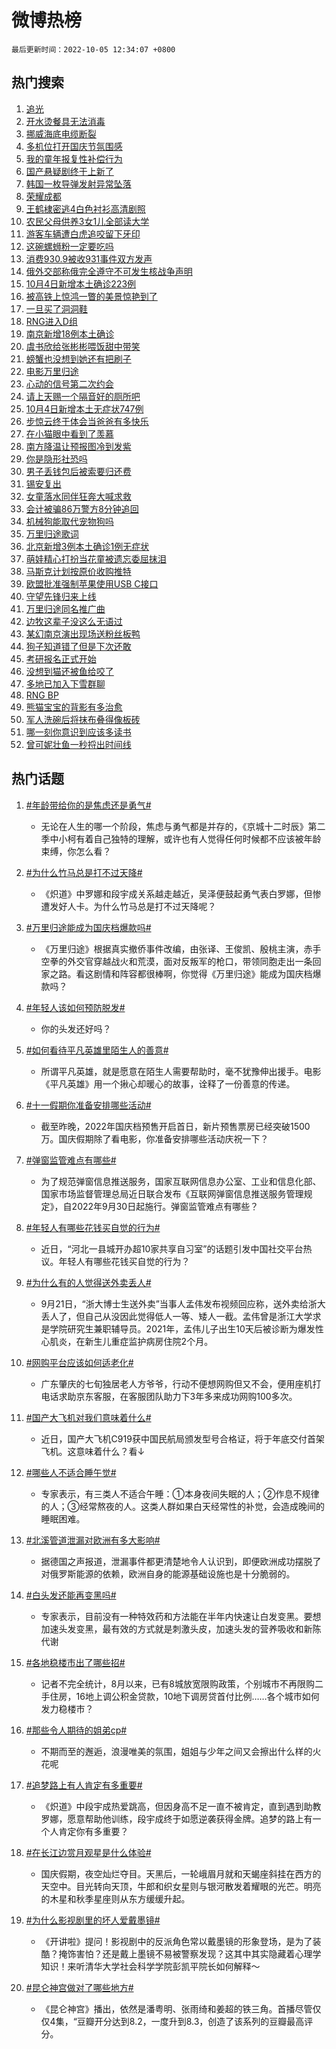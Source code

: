 # 微博热榜

`最后更新时间：2022-10-05 12:34:07 +0800`

## 热门搜索

1. [追光](https://m.weibo.cn/search?containerid=100103type%3D1%26t%3D10%26q%3D%23%E8%BF%BD%E5%85%89%23&stream_entry_id=51&isnewpage=1&extparam=seat%3D1%26filter_type%3Drealtimehot%26pos%3D0%26cate%3D10103%26dgr%3D0%26c_type%3D51%26display_time%3D1664944446%26pre_seqid%3D1664944446227018222518&luicode=10000011&lfid=106003type%253D25%2526t%253D3%2526disable_hot%253D1%2526filter_type%253Drealtimehot)
1. [开水烫餐具无法消毒](https://m.weibo.cn/search?containerid=100103type%3D1%26t%3D10%26q%3D%23%E5%BC%80%E6%B0%B4%E7%83%AB%E9%A4%90%E5%85%B7%E6%97%A0%E6%B3%95%E6%B6%88%E6%AF%92%23&stream_entry_id=31&isnewpage=1&extparam=seat%3D1%26filter_type%3Drealtimehot%26c_type%3D31%26cate%3D0%26flag%3D0%26realpos%3D1%26dgr%3D0%26pos%3D0%26q%3D%2523%25E5%25BC%2580%25E6%25B0%25B4%25E7%2583%25AB%25E9%25A4%2590%25E5%2585%25B7%25E6%2597%25A0%25E6%25B3%2595%25E6%25B6%2588%25E6%25AF%2592%2523%26band_rank%3D1%26lcate%3D5001%26display_time%3D1664944446%26pre_seqid%3D1664944446227018222518&luicode=10000011&lfid=106003type%253D25%2526t%253D3%2526disable_hot%253D1%2526filter_type%253Drealtimehot)
1. [挪威海底电缆断裂](https://m.weibo.cn/search?containerid=100103type%3D1%26t%3D10%26q%3D%23%E6%8C%AA%E5%A8%81%E6%B5%B7%E5%BA%95%E7%94%B5%E7%BC%86%E6%96%AD%E8%A3%82%23&stream_entry_id=31&isnewpage=1&extparam=seat%3D1%26filter_type%3Drealtimehot%26c_type%3D31%26cate%3D0%26flag%3D1%26realpos%3D2%26dgr%3D0%26pos%3D1%26q%3D%2523%25E6%258C%25AA%25E5%25A8%2581%25E6%25B5%25B7%25E5%25BA%2595%25E7%2594%25B5%25E7%25BC%2586%25E6%2596%25AD%25E8%25A3%2582%2523%26band_rank%3D2%26lcate%3D5001%26display_time%3D1664944446%26pre_seqid%3D1664944446227018222518&luicode=10000011&lfid=106003type%253D25%2526t%253D3%2526disable_hot%253D1%2526filter_type%253Drealtimehot)
1. [多机位打开国庆节氛围感](https://m.weibo.cn/search?containerid=100103type%3D1%26t%3D10%26q%3D%23%E5%A4%9A%E6%9C%BA%E4%BD%8D%E6%89%93%E5%BC%80%E5%9B%BD%E5%BA%86%E8%8A%82%E6%B0%9B%E5%9B%B4%E6%84%9F%23&stream_entry_id=31&isnewpage=1&extparam=seat%3D1%26filter_type%3Drealtimehot%26c_type%3D31%26cate%3D0%26flag%3D0%26realpos%3D3%26dgr%3D0%26pos%3D2%26q%3D%2523%25E5%25A4%259A%25E6%259C%25BA%25E4%25BD%258D%25E6%2589%2593%25E5%25BC%2580%25E5%259B%25BD%25E5%25BA%2586%25E8%258A%2582%25E6%25B0%259B%25E5%259B%25B4%25E6%2584%259F%2523%26band_rank%3D3%26lcate%3D5001%26display_time%3D1664944446%26pre_seqid%3D1664944446227018222518&luicode=10000011&lfid=106003type%253D25%2526t%253D3%2526disable_hot%253D1%2526filter_type%253Drealtimehot)
1. [我的童年报复性补偿行为](https://m.weibo.cn/search?containerid=100103type%3D1%26t%3D10%26q%3D%23%E6%88%91%E7%9A%84%E7%AB%A5%E5%B9%B4%E6%8A%A5%E5%A4%8D%E6%80%A7%E8%A1%A5%E5%81%BF%E8%A1%8C%E4%B8%BA%23&stream_entry_id=31&isnewpage=1&extparam=seat%3D1%26filter_type%3Drealtimehot%26c_type%3D31%26cate%3D0%26flag%3D16%26realpos%3D4%26dgr%3D0%26pos%3D3%26q%3D%2523%25E6%2588%2591%25E7%259A%2584%25E7%25AB%25A5%25E5%25B9%25B4%25E6%258A%25A5%25E5%25A4%258D%25E6%2580%25A7%25E8%25A1%25A5%25E5%2581%25BF%25E8%25A1%258C%25E4%25B8%25BA%2523%26band_rank%3D4%26lcate%3D5001%26display_time%3D1664944446%26pre_seqid%3D1664944446227018222518&luicode=10000011&lfid=106003type%253D25%2526t%253D3%2526disable_hot%253D1%2526filter_type%253Drealtimehot)
1. [国产悬疑剧终于上新了](https://m.weibo.cn/search?containerid=100103type%3D1%26t%3D10%26q%3D%23%E5%9B%BD%E4%BA%A7%E6%82%AC%E7%96%91%E5%89%A7%E7%BB%88%E4%BA%8E%E4%B8%8A%E6%96%B0%E4%BA%86%23&stream_entry_id=31&isnewpage=1&extparam=seat%3D1%26filter_type%3Drealtimehot%26c_type%3D31%26cate%3D0%26flag%3D1%26realpos%3D5%26dgr%3D0%26pos%3D4%26q%3D%2523%25E5%259B%25BD%25E4%25BA%25A7%25E6%2582%25AC%25E7%2596%2591%25E5%2589%25A7%25E7%25BB%2588%25E4%25BA%258E%25E4%25B8%258A%25E6%2596%25B0%25E4%25BA%2586%2523%26band_rank%3D5%26lcate%3D5001%26display_time%3D1664944446%26pre_seqid%3D1664944446227018222518&luicode=10000011&lfid=106003type%253D25%2526t%253D3%2526disable_hot%253D1%2526filter_type%253Drealtimehot)
1. [韩国一枚导弹发射异常坠落](https://m.weibo.cn/search?containerid=100103type%3D1%26t%3D10%26q%3D%23%E9%9F%A9%E5%9B%BD%E4%B8%80%E6%9E%9A%E5%AF%BC%E5%BC%B9%E5%8F%91%E5%B0%84%E5%BC%82%E5%B8%B8%E5%9D%A0%E8%90%BD%23&stream_entry_id=31&isnewpage=1&extparam=seat%3D1%26filter_type%3Drealtimehot%26c_type%3D31%26cate%3D0%26flag%3D1%26realpos%3D6%26dgr%3D0%26pos%3D5%26q%3D%2523%25E9%259F%25A9%25E5%259B%25BD%25E4%25B8%2580%25E6%259E%259A%25E5%25AF%25BC%25E5%25BC%25B9%25E5%258F%2591%25E5%25B0%2584%25E5%25BC%2582%25E5%25B8%25B8%25E5%259D%25A0%25E8%2590%25BD%2523%26band_rank%3D6%26lcate%3D5001%26display_time%3D1664944446%26pre_seqid%3D1664944446227018222518&luicode=10000011&lfid=106003type%253D25%2526t%253D3%2526disable_hot%253D1%2526filter_type%253Drealtimehot)
1. [荣耀成都](https://m.weibo.cn/search?containerid=100103type%3D1%26t%3D10%26q%3D%23%E8%8D%A3%E8%80%80%E6%88%90%E9%83%BD%23&stream_entry_id=31&isnewpage=1&extparam=seat%3D1%26filter_type%3Drealtimehot%26c_type%3D31%26cate%3D0%26adid%3D167744%26dgr%3D0%26pos%3D6%26q%3D%2523%25E8%258D%25A3%25E8%2580%2580%25E6%2588%2590%25E9%2583%25BD%2523%26band_rank%3D7%26lcate%3D5001%26display_time%3D1664944446%26pre_seqid%3D1664944446227018222518&luicode=10000011&lfid=106003type%253D25%2526t%253D3%2526disable_hot%253D1%2526filter_type%253Drealtimehot)
1. [王鹤棣密逃4白色衬衫高清剧照](https://m.weibo.cn/search?containerid=100103type%3D1%26t%3D10%26q%3D%23%E7%8E%8B%E9%B9%A4%E6%A3%A3%E5%AF%86%E9%80%834%E7%99%BD%E8%89%B2%E8%A1%AC%E8%A1%AB%E9%AB%98%E6%B8%85%E5%89%A7%E7%85%A7%23&stream_entry_id=31&isnewpage=1&extparam=seat%3D1%26filter_type%3Drealtimehot%26c_type%3D31%26cate%3D0%26flag%3D1%26realpos%3D7%26dgr%3D0%26pos%3D7%26q%3D%2523%25E7%258E%258B%25E9%25B9%25A4%25E6%25A3%25A3%25E5%25AF%2586%25E9%2580%25834%25E7%2599%25BD%25E8%2589%25B2%25E8%25A1%25AC%25E8%25A1%25AB%25E9%25AB%2598%25E6%25B8%2585%25E5%2589%25A7%25E7%2585%25A7%2523%26band_rank%3D7%26lcate%3D5001%26display_time%3D1664944446%26pre_seqid%3D1664944446227018222518&luicode=10000011&lfid=106003type%253D25%2526t%253D3%2526disable_hot%253D1%2526filter_type%253Drealtimehot)
1. [农民父母供养3女1儿全部读大学](https://m.weibo.cn/search?containerid=100103type%3D1%26t%3D10%26q%3D%23%E5%86%9C%E6%B0%91%E7%88%B6%E6%AF%8D%E4%BE%9B%E5%85%BB3%E5%A5%B31%E5%84%BF%E5%85%A8%E9%83%A8%E8%AF%BB%E5%A4%A7%E5%AD%A6%23&stream_entry_id=31&isnewpage=1&extparam=seat%3D1%26filter_type%3Drealtimehot%26c_type%3D31%26cate%3D0%26flag%3D1%26realpos%3D8%26dgr%3D0%26pos%3D8%26q%3D%2523%25E5%2586%259C%25E6%25B0%2591%25E7%2588%25B6%25E6%25AF%258D%25E4%25BE%259B%25E5%2585%25BB3%25E5%25A5%25B31%25E5%2584%25BF%25E5%2585%25A8%25E9%2583%25A8%25E8%25AF%25BB%25E5%25A4%25A7%25E5%25AD%25A6%2523%26band_rank%3D8%26lcate%3D5001%26display_time%3D1664944446%26pre_seqid%3D1664944446227018222518&luicode=10000011&lfid=106003type%253D25%2526t%253D3%2526disable_hot%253D1%2526filter_type%253Drealtimehot)
1. [游客车辆遭白虎追咬留下牙印](https://m.weibo.cn/search?containerid=100103type%3D1%26t%3D10%26q%3D%23%E6%B8%B8%E5%AE%A2%E8%BD%A6%E8%BE%86%E9%81%AD%E7%99%BD%E8%99%8E%E8%BF%BD%E5%92%AC%E7%95%99%E4%B8%8B%E7%89%99%E5%8D%B0%23&stream_entry_id=31&isnewpage=1&extparam=seat%3D1%26filter_type%3Drealtimehot%26c_type%3D31%26cate%3D0%26flag%3D1%26realpos%3D9%26dgr%3D0%26pos%3D9%26q%3D%2523%25E6%25B8%25B8%25E5%25AE%25A2%25E8%25BD%25A6%25E8%25BE%2586%25E9%2581%25AD%25E7%2599%25BD%25E8%2599%258E%25E8%25BF%25BD%25E5%2592%25AC%25E7%2595%2599%25E4%25B8%258B%25E7%2589%2599%25E5%258D%25B0%2523%26band_rank%3D9%26lcate%3D5001%26display_time%3D1664944446%26pre_seqid%3D1664944446227018222518&luicode=10000011&lfid=106003type%253D25%2526t%253D3%2526disable_hot%253D1%2526filter_type%253Drealtimehot)
1. [这碗螺蛳粉一定要吃吗](https://m.weibo.cn/search?containerid=100103type%3D1%26t%3D10%26q%3D%23%E8%BF%99%E7%A2%97%E8%9E%BA%E8%9B%B3%E7%B2%89%E4%B8%80%E5%AE%9A%E8%A6%81%E5%90%83%E5%90%97%23&stream_entry_id=31&isnewpage=1&extparam=seat%3D1%26filter_type%3Drealtimehot%26c_type%3D31%26cate%3D0%26flag%3D0%26realpos%3D10%26dgr%3D0%26pos%3D10%26q%3D%2523%25E8%25BF%2599%25E7%25A2%2597%25E8%259E%25BA%25E8%259B%25B3%25E7%25B2%2589%25E4%25B8%2580%25E5%25AE%259A%25E8%25A6%2581%25E5%2590%2583%25E5%2590%2597%2523%26band_rank%3D10%26lcate%3D5001%26display_time%3D1664944446%26pre_seqid%3D1664944446227018222518&luicode=10000011&lfid=106003type%253D25%2526t%253D3%2526disable_hot%253D1%2526filter_type%253Drealtimehot)
1. [消费930.9被收931事件双方发声](https://m.weibo.cn/search?containerid=100103type%3D1%26t%3D10%26q%3D%23%E6%B6%88%E8%B4%B9930.9%E8%A2%AB%E6%94%B6931%E4%BA%8B%E4%BB%B6%E5%8F%8C%E6%96%B9%E5%8F%91%E5%A3%B0%23&stream_entry_id=31&isnewpage=1&extparam=seat%3D1%26filter_type%3Drealtimehot%26c_type%3D31%26cate%3D0%26flag%3D0%26realpos%3D11%26dgr%3D0%26pos%3D11%26q%3D%2523%25E6%25B6%2588%25E8%25B4%25B9930.9%25E8%25A2%25AB%25E6%2594%25B6931%25E4%25BA%258B%25E4%25BB%25B6%25E5%258F%258C%25E6%2596%25B9%25E5%258F%2591%25E5%25A3%25B0%2523%26band_rank%3D11%26lcate%3D5001%26display_time%3D1664944446%26pre_seqid%3D1664944446227018222518&luicode=10000011&lfid=106003type%253D25%2526t%253D3%2526disable_hot%253D1%2526filter_type%253Drealtimehot)
1. [俄外交部称俄完全遵守不可发生核战争声明](https://m.weibo.cn/search?containerid=100103type%3D1%26t%3D10%26q%3D%23%E4%BF%84%E5%A4%96%E4%BA%A4%E9%83%A8%E7%A7%B0%E4%BF%84%E5%AE%8C%E5%85%A8%E9%81%B5%E5%AE%88%E4%B8%8D%E5%8F%AF%E5%8F%91%E7%94%9F%E6%A0%B8%E6%88%98%E4%BA%89%E5%A3%B0%E6%98%8E%23&stream_entry_id=31&isnewpage=1&extparam=seat%3D1%26filter_type%3Drealtimehot%26c_type%3D31%26cate%3D0%26flag%3D1%26realpos%3D12%26dgr%3D0%26pos%3D12%26q%3D%2523%25E4%25BF%2584%25E5%25A4%2596%25E4%25BA%25A4%25E9%2583%25A8%25E7%25A7%25B0%25E4%25BF%2584%25E5%25AE%258C%25E5%2585%25A8%25E9%2581%25B5%25E5%25AE%2588%25E4%25B8%258D%25E5%258F%25AF%25E5%258F%2591%25E7%2594%259F%25E6%25A0%25B8%25E6%2588%2598%25E4%25BA%2589%25E5%25A3%25B0%25E6%2598%258E%2523%26band_rank%3D12%26lcate%3D5001%26display_time%3D1664944446%26pre_seqid%3D1664944446227018222518&luicode=10000011&lfid=106003type%253D25%2526t%253D3%2526disable_hot%253D1%2526filter_type%253Drealtimehot)
1. [10月4日新增本土确诊223例](https://m.weibo.cn/search?containerid=100103type%3D1%26t%3D10%26q%3D%2310%E6%9C%884%E6%97%A5%E6%96%B0%E5%A2%9E%E6%9C%AC%E5%9C%9F%E7%A1%AE%E8%AF%8A223%E4%BE%8B%23&stream_entry_id=31&isnewpage=1&extparam=seat%3D1%26filter_type%3Drealtimehot%26c_type%3D31%26cate%3D0%26flag%3D1%26realpos%3D13%26dgr%3D0%26pos%3D13%26q%3D%252310%25E6%259C%25884%25E6%2597%25A5%25E6%2596%25B0%25E5%25A2%259E%25E6%259C%25AC%25E5%259C%259F%25E7%25A1%25AE%25E8%25AF%258A223%25E4%25BE%258B%2523%26band_rank%3D13%26lcate%3D5001%26display_time%3D1664944446%26pre_seqid%3D1664944446227018222518&luicode=10000011&lfid=106003type%253D25%2526t%253D3%2526disable_hot%253D1%2526filter_type%253Drealtimehot)
1. [被高铁上惊鸿一瞥的美景惊艳到了](https://m.weibo.cn/search?containerid=100103type%3D1%26t%3D10%26q%3D%23%E8%A2%AB%E9%AB%98%E9%93%81%E4%B8%8A%E6%83%8A%E9%B8%BF%E4%B8%80%E7%9E%A5%E7%9A%84%E7%BE%8E%E6%99%AF%E6%83%8A%E8%89%B3%E5%88%B0%E4%BA%86%23&stream_entry_id=31&isnewpage=1&extparam=seat%3D1%26filter_type%3Drealtimehot%26c_type%3D31%26cate%3D0%26flag%3D1%26realpos%3D14%26dgr%3D0%26pos%3D14%26q%3D%2523%25E8%25A2%25AB%25E9%25AB%2598%25E9%2593%2581%25E4%25B8%258A%25E6%2583%258A%25E9%25B8%25BF%25E4%25B8%2580%25E7%259E%25A5%25E7%259A%2584%25E7%25BE%258E%25E6%2599%25AF%25E6%2583%258A%25E8%2589%25B3%25E5%2588%25B0%25E4%25BA%2586%2523%26band_rank%3D14%26lcate%3D5001%26display_time%3D1664944446%26pre_seqid%3D1664944446227018222518&luicode=10000011&lfid=106003type%253D25%2526t%253D3%2526disable_hot%253D1%2526filter_type%253Drealtimehot)
1. [一旦买了洞洞鞋](https://m.weibo.cn/search?containerid=100103type%3D1%26t%3D10%26q%3D%23%E4%B8%80%E6%97%A6%E4%B9%B0%E4%BA%86%E6%B4%9E%E6%B4%9E%E9%9E%8B%23&stream_entry_id=31&isnewpage=1&extparam=seat%3D1%26filter_type%3Drealtimehot%26c_type%3D31%26cate%3D0%26flag%3D0%26realpos%3D15%26dgr%3D0%26pos%3D15%26q%3D%2523%25E4%25B8%2580%25E6%2597%25A6%25E4%25B9%25B0%25E4%25BA%2586%25E6%25B4%259E%25E6%25B4%259E%25E9%259E%258B%2523%26band_rank%3D15%26lcate%3D5001%26display_time%3D1664944446%26pre_seqid%3D1664944446227018222518&luicode=10000011&lfid=106003type%253D25%2526t%253D3%2526disable_hot%253D1%2526filter_type%253Drealtimehot)
1. [RNG进入D组](https://m.weibo.cn/search?containerid=100103type%3D1%26t%3D10%26q%3D%23RNG%E8%BF%9B%E5%85%A5D%E7%BB%84%23&stream_entry_id=31&isnewpage=1&extparam=seat%3D1%26filter_type%3Drealtimehot%26c_type%3D31%26cate%3D0%26flag%3D0%26realpos%3D16%26dgr%3D0%26pos%3D16%26q%3D%2523RNG%25E8%25BF%259B%25E5%2585%25A5D%25E7%25BB%2584%2523%26band_rank%3D16%26lcate%3D5001%26display_time%3D1664944446%26pre_seqid%3D1664944446227018222518&luicode=10000011&lfid=106003type%253D25%2526t%253D3%2526disable_hot%253D1%2526filter_type%253Drealtimehot)
1. [南京新增18例本土确诊](https://m.weibo.cn/search?containerid=100103type%3D1%26t%3D10%26q%3D%E5%8D%97%E4%BA%AC%E6%96%B0%E5%A2%9E18%E4%BE%8B%E6%9C%AC%E5%9C%9F%E7%A1%AE%E8%AF%8A&stream_entry_id=31&isnewpage=1&extparam=seat%3D1%26filter_type%3Drealtimehot%26c_type%3D31%26cate%3D0%26flag%3D1%26realpos%3D17%26dgr%3D0%26pos%3D17%26q%3D%25E5%258D%2597%25E4%25BA%25AC%25E6%2596%25B0%25E5%25A2%259E18%25E4%25BE%258B%25E6%259C%25AC%25E5%259C%259F%25E7%25A1%25AE%25E8%25AF%258A%26band_rank%3D17%26lcate%3D5001%26display_time%3D1664944446%26pre_seqid%3D1664944446227018222518&luicode=10000011&lfid=106003type%253D25%2526t%253D3%2526disable_hot%253D1%2526filter_type%253Drealtimehot)
1. [虞书欣给张彬彬喂饭甜中带笑](https://m.weibo.cn/search?containerid=100103type%3D1%26t%3D10%26q%3D%23%E8%99%9E%E4%B9%A6%E6%AC%A3%E7%BB%99%E5%BC%A0%E5%BD%AC%E5%BD%AC%E5%96%82%E9%A5%AD%E7%94%9C%E4%B8%AD%E5%B8%A6%E7%AC%91%23&stream_entry_id=31&isnewpage=1&extparam=seat%3D1%26filter_type%3Drealtimehot%26c_type%3D31%26cate%3D0%26flag%3D1%26realpos%3D18%26dgr%3D0%26pos%3D18%26q%3D%2523%25E8%2599%259E%25E4%25B9%25A6%25E6%25AC%25A3%25E7%25BB%2599%25E5%25BC%25A0%25E5%25BD%25AC%25E5%25BD%25AC%25E5%2596%2582%25E9%25A5%25AD%25E7%2594%259C%25E4%25B8%25AD%25E5%25B8%25A6%25E7%25AC%2591%2523%26band_rank%3D18%26lcate%3D5001%26display_time%3D1664944446%26pre_seqid%3D1664944446227018222518&luicode=10000011&lfid=106003type%253D25%2526t%253D3%2526disable_hot%253D1%2526filter_type%253Drealtimehot)
1. [螃蟹也没想到她还有把刷子](https://m.weibo.cn/search?containerid=100103type%3D1%26t%3D10%26q%3D%23%E8%9E%83%E8%9F%B9%E4%B9%9F%E6%B2%A1%E6%83%B3%E5%88%B0%E5%A5%B9%E8%BF%98%E6%9C%89%E6%8A%8A%E5%88%B7%E5%AD%90%23&stream_entry_id=31&isnewpage=1&extparam=seat%3D1%26filter_type%3Drealtimehot%26c_type%3D31%26cate%3D0%26flag%3D0%26realpos%3D19%26dgr%3D0%26pos%3D19%26q%3D%2523%25E8%259E%2583%25E8%259F%25B9%25E4%25B9%259F%25E6%25B2%25A1%25E6%2583%25B3%25E5%2588%25B0%25E5%25A5%25B9%25E8%25BF%2598%25E6%259C%2589%25E6%258A%258A%25E5%2588%25B7%25E5%25AD%2590%2523%26band_rank%3D19%26lcate%3D5001%26display_time%3D1664944446%26pre_seqid%3D1664944446227018222518&luicode=10000011&lfid=106003type%253D25%2526t%253D3%2526disable_hot%253D1%2526filter_type%253Drealtimehot)
1. [电影万里归途](https://m.weibo.cn/search?containerid=100103type%3D1%26t%3D10%26q%3D%23%E7%94%B5%E5%BD%B1%E4%B8%87%E9%87%8C%E5%BD%92%E9%80%94%23&stream_entry_id=31&isnewpage=1&extparam=seat%3D1%26filter_type%3Drealtimehot%26c_type%3D31%26cate%3D0%26flag%3D1%26realpos%3D20%26dgr%3D0%26pos%3D20%26q%3D%2523%25E7%2594%25B5%25E5%25BD%25B1%25E4%25B8%2587%25E9%2587%258C%25E5%25BD%2592%25E9%2580%2594%2523%26band_rank%3D20%26lcate%3D5001%26display_time%3D1664944446%26pre_seqid%3D1664944446227018222518&luicode=10000011&lfid=106003type%253D25%2526t%253D3%2526disable_hot%253D1%2526filter_type%253Drealtimehot)
1. [心动的信号第二次约会](https://m.weibo.cn/search?containerid=100103type%3D1%26t%3D10%26q%3D%23%E5%BF%83%E5%8A%A8%E7%9A%84%E4%BF%A1%E5%8F%B7%E7%AC%AC%E4%BA%8C%E6%AC%A1%E7%BA%A6%E4%BC%9A%23&stream_entry_id=31&isnewpage=1&extparam=seat%3D1%26filter_type%3Drealtimehot%26c_type%3D31%26cate%3D0%26flag%3D1%26realpos%3D21%26dgr%3D0%26pos%3D21%26q%3D%2523%25E5%25BF%2583%25E5%258A%25A8%25E7%259A%2584%25E4%25BF%25A1%25E5%258F%25B7%25E7%25AC%25AC%25E4%25BA%258C%25E6%25AC%25A1%25E7%25BA%25A6%25E4%25BC%259A%2523%26band_rank%3D21%26lcate%3D5001%26display_time%3D1664944446%26pre_seqid%3D1664944446227018222518&luicode=10000011&lfid=106003type%253D25%2526t%253D3%2526disable_hot%253D1%2526filter_type%253Drealtimehot)
1. [请上天赐一个隔音好的厕所吧](https://m.weibo.cn/search?containerid=100103type%3D1%26t%3D10%26q%3D%23%E8%AF%B7%E4%B8%8A%E5%A4%A9%E8%B5%90%E4%B8%80%E4%B8%AA%E9%9A%94%E9%9F%B3%E5%A5%BD%E7%9A%84%E5%8E%95%E6%89%80%E5%90%A7%23&stream_entry_id=31&isnewpage=1&extparam=seat%3D1%26filter_type%3Drealtimehot%26c_type%3D31%26cate%3D0%26flag%3D1%26realpos%3D22%26dgr%3D0%26pos%3D22%26q%3D%2523%25E8%25AF%25B7%25E4%25B8%258A%25E5%25A4%25A9%25E8%25B5%2590%25E4%25B8%2580%25E4%25B8%25AA%25E9%259A%2594%25E9%259F%25B3%25E5%25A5%25BD%25E7%259A%2584%25E5%258E%2595%25E6%2589%2580%25E5%2590%25A7%2523%26band_rank%3D22%26lcate%3D5001%26display_time%3D1664944446%26pre_seqid%3D1664944446227018222518&luicode=10000011&lfid=106003type%253D25%2526t%253D3%2526disable_hot%253D1%2526filter_type%253Drealtimehot)
1. [10月4日新增本土无症状747例](https://m.weibo.cn/search?containerid=100103type%3D1%26t%3D10%26q%3D%2310%E6%9C%884%E6%97%A5%E6%96%B0%E5%A2%9E%E6%9C%AC%E5%9C%9F%E6%97%A0%E7%97%87%E7%8A%B6747%E4%BE%8B%23&stream_entry_id=31&isnewpage=1&extparam=seat%3D1%26filter_type%3Drealtimehot%26c_type%3D31%26cate%3D0%26flag%3D1%26realpos%3D23%26dgr%3D0%26pos%3D23%26q%3D%252310%25E6%259C%25884%25E6%2597%25A5%25E6%2596%25B0%25E5%25A2%259E%25E6%259C%25AC%25E5%259C%259F%25E6%2597%25A0%25E7%2597%2587%25E7%258A%25B6747%25E4%25BE%258B%2523%26band_rank%3D23%26lcate%3D5001%26display_time%3D1664944446%26pre_seqid%3D1664944446227018222518&luicode=10000011&lfid=106003type%253D25%2526t%253D3%2526disable_hot%253D1%2526filter_type%253Drealtimehot)
1. [步惊云终于体会当爸爸有多快乐](https://m.weibo.cn/search?containerid=100103type%3D1%26t%3D10%26q%3D%23%E6%AD%A5%E6%83%8A%E4%BA%91%E7%BB%88%E4%BA%8E%E4%BD%93%E4%BC%9A%E5%BD%93%E7%88%B8%E7%88%B8%E6%9C%89%E5%A4%9A%E5%BF%AB%E4%B9%90%23&stream_entry_id=31&isnewpage=1&extparam=seat%3D1%26filter_type%3Drealtimehot%26c_type%3D31%26cate%3D0%26flag%3D0%26realpos%3D24%26dgr%3D0%26pos%3D24%26q%3D%2523%25E6%25AD%25A5%25E6%2583%258A%25E4%25BA%2591%25E7%25BB%2588%25E4%25BA%258E%25E4%25BD%2593%25E4%25BC%259A%25E5%25BD%2593%25E7%2588%25B8%25E7%2588%25B8%25E6%259C%2589%25E5%25A4%259A%25E5%25BF%25AB%25E4%25B9%2590%2523%26band_rank%3D24%26lcate%3D5001%26display_time%3D1664944446%26pre_seqid%3D1664944446227018222518&luicode=10000011&lfid=106003type%253D25%2526t%253D3%2526disable_hot%253D1%2526filter_type%253Drealtimehot)
1. [在小猫眼中看到了羡慕](https://m.weibo.cn/search?containerid=100103type%3D1%26t%3D10%26q%3D%23%E5%9C%A8%E5%B0%8F%E7%8C%AB%E7%9C%BC%E4%B8%AD%E7%9C%8B%E5%88%B0%E4%BA%86%E7%BE%A1%E6%85%95%23&stream_entry_id=31&isnewpage=1&extparam=seat%3D1%26filter_type%3Drealtimehot%26c_type%3D31%26cate%3D0%26flag%3D1%26realpos%3D25%26dgr%3D0%26pos%3D25%26q%3D%2523%25E5%259C%25A8%25E5%25B0%258F%25E7%258C%25AB%25E7%259C%25BC%25E4%25B8%25AD%25E7%259C%258B%25E5%2588%25B0%25E4%25BA%2586%25E7%25BE%25A1%25E6%2585%2595%2523%26band_rank%3D25%26lcate%3D5001%26display_time%3D1664944446%26pre_seqid%3D1664944446227018222518&luicode=10000011&lfid=106003type%253D25%2526t%253D3%2526disable_hot%253D1%2526filter_type%253Drealtimehot)
1. [南方降温让预报图冷到发紫](https://m.weibo.cn/search?containerid=100103type%3D1%26t%3D10%26q%3D%23%E5%8D%97%E6%96%B9%E9%99%8D%E6%B8%A9%E8%AE%A9%E9%A2%84%E6%8A%A5%E5%9B%BE%E5%86%B7%E5%88%B0%E5%8F%91%E7%B4%AB%23&stream_entry_id=31&isnewpage=1&extparam=seat%3D1%26filter_type%3Drealtimehot%26c_type%3D31%26cate%3D0%26flag%3D0%26realpos%3D26%26dgr%3D0%26pos%3D26%26q%3D%2523%25E5%258D%2597%25E6%2596%25B9%25E9%2599%258D%25E6%25B8%25A9%25E8%25AE%25A9%25E9%25A2%2584%25E6%258A%25A5%25E5%259B%25BE%25E5%2586%25B7%25E5%2588%25B0%25E5%258F%2591%25E7%25B4%25AB%2523%26band_rank%3D26%26lcate%3D5001%26display_time%3D1664944446%26pre_seqid%3D1664944446227018222518&luicode=10000011&lfid=106003type%253D25%2526t%253D3%2526disable_hot%253D1%2526filter_type%253Drealtimehot)
1. [你是隐形社恐吗](https://m.weibo.cn/search?containerid=100103type%3D1%26t%3D10%26q%3D%23%E4%BD%A0%E6%98%AF%E9%9A%90%E5%BD%A2%E7%A4%BE%E6%81%90%E5%90%97%23&stream_entry_id=31&isnewpage=1&extparam=seat%3D1%26filter_type%3Drealtimehot%26c_type%3D31%26cate%3D0%26flag%3D0%26realpos%3D27%26dgr%3D0%26pos%3D27%26q%3D%2523%25E4%25BD%25A0%25E6%2598%25AF%25E9%259A%2590%25E5%25BD%25A2%25E7%25A4%25BE%25E6%2581%2590%25E5%2590%2597%2523%26band_rank%3D27%26lcate%3D5001%26display_time%3D1664944446%26pre_seqid%3D1664944446227018222518&luicode=10000011&lfid=106003type%253D25%2526t%253D3%2526disable_hot%253D1%2526filter_type%253Drealtimehot)
1. [男子丢钱包后被索要归还费](https://m.weibo.cn/search?containerid=100103type%3D1%26t%3D10%26q%3D%23%E7%94%B7%E5%AD%90%E4%B8%A2%E9%92%B1%E5%8C%85%E5%90%8E%E8%A2%AB%E7%B4%A2%E8%A6%81%E5%BD%92%E8%BF%98%E8%B4%B9%23&stream_entry_id=31&isnewpage=1&extparam=seat%3D1%26filter_type%3Drealtimehot%26c_type%3D31%26cate%3D0%26flag%3D0%26realpos%3D28%26dgr%3D0%26pos%3D28%26q%3D%2523%25E7%2594%25B7%25E5%25AD%2590%25E4%25B8%25A2%25E9%2592%25B1%25E5%258C%2585%25E5%2590%258E%25E8%25A2%25AB%25E7%25B4%25A2%25E8%25A6%2581%25E5%25BD%2592%25E8%25BF%2598%25E8%25B4%25B9%2523%26band_rank%3D28%26lcate%3D5001%26display_time%3D1664944446%26pre_seqid%3D1664944446227018222518&luicode=10000011&lfid=106003type%253D25%2526t%253D3%2526disable_hot%253D1%2526filter_type%253Drealtimehot)
1. [锡安复出](https://m.weibo.cn/search?containerid=100103type%3D1%26t%3D10%26q%3D%23%E9%94%A1%E5%AE%89%E5%A4%8D%E5%87%BA%23&stream_entry_id=31&isnewpage=1&extparam=seat%3D1%26filter_type%3Drealtimehot%26c_type%3D31%26cate%3D0%26flag%3D0%26realpos%3D29%26dgr%3D0%26pos%3D29%26q%3D%2523%25E9%2594%25A1%25E5%25AE%2589%25E5%25A4%258D%25E5%2587%25BA%2523%26band_rank%3D29%26lcate%3D5001%26display_time%3D1664944446%26pre_seqid%3D1664944446227018222518&luicode=10000011&lfid=106003type%253D25%2526t%253D3%2526disable_hot%253D1%2526filter_type%253Drealtimehot)
1. [女童落水同伴狂奔大喊求救](https://m.weibo.cn/search?containerid=100103type%3D1%26t%3D10%26q%3D%23%E5%A5%B3%E7%AB%A5%E8%90%BD%E6%B0%B4%E5%90%8C%E4%BC%B4%E7%8B%82%E5%A5%94%E5%A4%A7%E5%96%8A%E6%B1%82%E6%95%91%23&stream_entry_id=31&isnewpage=1&extparam=seat%3D1%26filter_type%3Drealtimehot%26c_type%3D31%26cate%3D0%26flag%3D0%26realpos%3D30%26dgr%3D0%26pos%3D30%26q%3D%2523%25E5%25A5%25B3%25E7%25AB%25A5%25E8%2590%25BD%25E6%25B0%25B4%25E5%2590%258C%25E4%25BC%25B4%25E7%258B%2582%25E5%25A5%2594%25E5%25A4%25A7%25E5%2596%258A%25E6%25B1%2582%25E6%2595%2591%2523%26band_rank%3D30%26lcate%3D5001%26display_time%3D1664944446%26pre_seqid%3D1664944446227018222518&luicode=10000011&lfid=106003type%253D25%2526t%253D3%2526disable_hot%253D1%2526filter_type%253Drealtimehot)
1. [会计被骗86万警方8分钟追回](https://m.weibo.cn/search?containerid=100103type%3D1%26t%3D10%26q%3D%23%E4%BC%9A%E8%AE%A1%E8%A2%AB%E9%AA%9786%E4%B8%87%E8%AD%A6%E6%96%B98%E5%88%86%E9%92%9F%E8%BF%BD%E5%9B%9E%23&stream_entry_id=31&isnewpage=1&extparam=seat%3D1%26filter_type%3Drealtimehot%26c_type%3D31%26cate%3D0%26flag%3D0%26realpos%3D31%26dgr%3D0%26pos%3D31%26q%3D%2523%25E4%25BC%259A%25E8%25AE%25A1%25E8%25A2%25AB%25E9%25AA%259786%25E4%25B8%2587%25E8%25AD%25A6%25E6%2596%25B98%25E5%2588%2586%25E9%2592%259F%25E8%25BF%25BD%25E5%259B%259E%2523%26band_rank%3D31%26lcate%3D5001%26display_time%3D1664944446%26pre_seqid%3D1664944446227018222518&luicode=10000011&lfid=106003type%253D25%2526t%253D3%2526disable_hot%253D1%2526filter_type%253Drealtimehot)
1. [机械狗能取代宠物狗吗](https://m.weibo.cn/search?containerid=100103type%3D1%26t%3D10%26q%3D%23%E6%9C%BA%E6%A2%B0%E7%8B%97%E8%83%BD%E5%8F%96%E4%BB%A3%E5%AE%A0%E7%89%A9%E7%8B%97%E5%90%97%23&stream_entry_id=31&isnewpage=1&extparam=seat%3D1%26filter_type%3Drealtimehot%26c_type%3D31%26cate%3D0%26flag%3D0%26realpos%3D32%26dgr%3D0%26pos%3D32%26q%3D%2523%25E6%259C%25BA%25E6%25A2%25B0%25E7%258B%2597%25E8%2583%25BD%25E5%258F%2596%25E4%25BB%25A3%25E5%25AE%25A0%25E7%2589%25A9%25E7%258B%2597%25E5%2590%2597%2523%26band_rank%3D32%26lcate%3D5001%26display_time%3D1664944446%26pre_seqid%3D1664944446227018222518&luicode=10000011&lfid=106003type%253D25%2526t%253D3%2526disable_hot%253D1%2526filter_type%253Drealtimehot)
1. [万里归途歌词](https://m.weibo.cn/search?containerid=100103type%3D1%26t%3D10%26q%3D%23%E4%B8%87%E9%87%8C%E5%BD%92%E9%80%94%E6%AD%8C%E8%AF%8D%23&stream_entry_id=31&isnewpage=1&extparam=seat%3D1%26filter_type%3Drealtimehot%26c_type%3D31%26cate%3D0%26flag%3D1%26realpos%3D33%26dgr%3D0%26pos%3D33%26q%3D%2523%25E4%25B8%2587%25E9%2587%258C%25E5%25BD%2592%25E9%2580%2594%25E6%25AD%258C%25E8%25AF%258D%2523%26band_rank%3D33%26lcate%3D5001%26display_time%3D1664944446%26pre_seqid%3D1664944446227018222518&luicode=10000011&lfid=106003type%253D25%2526t%253D3%2526disable_hot%253D1%2526filter_type%253Drealtimehot)
1. [北京新增3例本土确诊1例无症状](https://m.weibo.cn/search?containerid=100103type%3D1%26t%3D10%26q%3D%23%E5%8C%97%E4%BA%AC%E6%96%B0%E5%A2%9E3%E4%BE%8B%E6%9C%AC%E5%9C%9F%E7%A1%AE%E8%AF%8A1%E4%BE%8B%E6%97%A0%E7%97%87%E7%8A%B6%23&stream_entry_id=31&isnewpage=1&extparam=seat%3D1%26filter_type%3Drealtimehot%26c_type%3D31%26cate%3D0%26flag%3D0%26realpos%3D34%26dgr%3D0%26pos%3D34%26q%3D%2523%25E5%258C%2597%25E4%25BA%25AC%25E6%2596%25B0%25E5%25A2%259E3%25E4%25BE%258B%25E6%259C%25AC%25E5%259C%259F%25E7%25A1%25AE%25E8%25AF%258A1%25E4%25BE%258B%25E6%2597%25A0%25E7%2597%2587%25E7%258A%25B6%2523%26band_rank%3D34%26lcate%3D5001%26display_time%3D1664944446%26pre_seqid%3D1664944446227018222518&luicode=10000011&lfid=106003type%253D25%2526t%253D3%2526disable_hot%253D1%2526filter_type%253Drealtimehot)
1. [萌娃精心打扮当花童被遗忘委屈抹泪](https://m.weibo.cn/search?containerid=100103type%3D1%26t%3D10%26q%3D%23%E8%90%8C%E5%A8%83%E7%B2%BE%E5%BF%83%E6%89%93%E6%89%AE%E5%BD%93%E8%8A%B1%E7%AB%A5%E8%A2%AB%E9%81%97%E5%BF%98%E5%A7%94%E5%B1%88%E6%8A%B9%E6%B3%AA%23&stream_entry_id=31&isnewpage=1&extparam=seat%3D1%26filter_type%3Drealtimehot%26c_type%3D31%26cate%3D0%26flag%3D1%26realpos%3D35%26dgr%3D0%26pos%3D35%26q%3D%2523%25E8%2590%258C%25E5%25A8%2583%25E7%25B2%25BE%25E5%25BF%2583%25E6%2589%2593%25E6%2589%25AE%25E5%25BD%2593%25E8%258A%25B1%25E7%25AB%25A5%25E8%25A2%25AB%25E9%2581%2597%25E5%25BF%2598%25E5%25A7%2594%25E5%25B1%2588%25E6%258A%25B9%25E6%25B3%25AA%2523%26band_rank%3D35%26lcate%3D5001%26display_time%3D1664944446%26pre_seqid%3D1664944446227018222518&luicode=10000011&lfid=106003type%253D25%2526t%253D3%2526disable_hot%253D1%2526filter_type%253Drealtimehot)
1. [马斯克计划按原价收购推特](https://m.weibo.cn/search?containerid=100103type%3D1%26t%3D10%26q%3D%23%E9%A9%AC%E6%96%AF%E5%85%8B%E8%AE%A1%E5%88%92%E6%8C%89%E5%8E%9F%E4%BB%B7%E6%94%B6%E8%B4%AD%E6%8E%A8%E7%89%B9%23&stream_entry_id=31&isnewpage=1&extparam=seat%3D1%26filter_type%3Drealtimehot%26c_type%3D31%26cate%3D0%26flag%3D0%26realpos%3D36%26dgr%3D0%26pos%3D36%26q%3D%2523%25E9%25A9%25AC%25E6%2596%25AF%25E5%2585%258B%25E8%25AE%25A1%25E5%2588%2592%25E6%258C%2589%25E5%258E%259F%25E4%25BB%25B7%25E6%2594%25B6%25E8%25B4%25AD%25E6%258E%25A8%25E7%2589%25B9%2523%26band_rank%3D36%26lcate%3D5001%26display_time%3D1664944446%26pre_seqid%3D1664944446227018222518&luicode=10000011&lfid=106003type%253D25%2526t%253D3%2526disable_hot%253D1%2526filter_type%253Drealtimehot)
1. [欧盟批准强制苹果使用USB C接口](https://m.weibo.cn/search?containerid=100103type%3D1%26t%3D10%26q%3D%E6%AC%A7%E7%9B%9F%E6%89%B9%E5%87%86%E5%BC%BA%E5%88%B6%E8%8B%B9%E6%9E%9C%E4%BD%BF%E7%94%A8USB+C%E6%8E%A5%E5%8F%A3&stream_entry_id=31&isnewpage=1&extparam=seat%3D1%26filter_type%3Drealtimehot%26c_type%3D31%26cate%3D0%26flag%3D0%26realpos%3D37%26dgr%3D0%26pos%3D37%26q%3D%25E6%25AC%25A7%25E7%259B%259F%25E6%2589%25B9%25E5%2587%2586%25E5%25BC%25BA%25E5%2588%25B6%25E8%258B%25B9%25E6%259E%259C%25E4%25BD%25BF%25E7%2594%25A8USB%2520C%25E6%258E%25A5%25E5%258F%25A3%26band_rank%3D37%26lcate%3D5001%26display_time%3D1664944446%26pre_seqid%3D1664944446227018222518&luicode=10000011&lfid=106003type%253D25%2526t%253D3%2526disable_hot%253D1%2526filter_type%253Drealtimehot)
1. [守望先锋归来上线](https://m.weibo.cn/search?containerid=100103type%3D1%26t%3D10%26q%3D%23%E5%AE%88%E6%9C%9B%E5%85%88%E9%94%8B%E5%BD%92%E6%9D%A5%E4%B8%8A%E7%BA%BF%23&stream_entry_id=31&isnewpage=1&extparam=seat%3D1%26filter_type%3Drealtimehot%26c_type%3D31%26cate%3D0%26flag%3D0%26realpos%3D38%26dgr%3D0%26pos%3D38%26q%3D%2523%25E5%25AE%2588%25E6%259C%259B%25E5%2585%2588%25E9%2594%258B%25E5%25BD%2592%25E6%259D%25A5%25E4%25B8%258A%25E7%25BA%25BF%2523%26band_rank%3D38%26lcate%3D5001%26display_time%3D1664944446%26pre_seqid%3D1664944446227018222518&luicode=10000011&lfid=106003type%253D25%2526t%253D3%2526disable_hot%253D1%2526filter_type%253Drealtimehot)
1. [万里归途同名推广曲](https://m.weibo.cn/search?containerid=100103type%3D1%26t%3D10%26q%3D%23%E4%B8%87%E9%87%8C%E5%BD%92%E9%80%94%E5%90%8C%E5%90%8D%E6%8E%A8%E5%B9%BF%E6%9B%B2%23&stream_entry_id=31&isnewpage=1&extparam=seat%3D1%26filter_type%3Drealtimehot%26c_type%3D31%26cate%3D0%26flag%3D0%26realpos%3D39%26dgr%3D0%26pos%3D39%26q%3D%2523%25E4%25B8%2587%25E9%2587%258C%25E5%25BD%2592%25E9%2580%2594%25E5%2590%258C%25E5%2590%258D%25E6%258E%25A8%25E5%25B9%25BF%25E6%259B%25B2%2523%26band_rank%3D39%26lcate%3D5001%26display_time%3D1664944446%26pre_seqid%3D1664944446227018222518&luicode=10000011&lfid=106003type%253D25%2526t%253D3%2526disable_hot%253D1%2526filter_type%253Drealtimehot)
1. [边牧这辈子没这么无语过](https://m.weibo.cn/search?containerid=100103type%3D1%26t%3D10%26q%3D%23%E8%BE%B9%E7%89%A7%E8%BF%99%E8%BE%88%E5%AD%90%E6%B2%A1%E8%BF%99%E4%B9%88%E6%97%A0%E8%AF%AD%E8%BF%87%23&stream_entry_id=31&isnewpage=1&extparam=seat%3D1%26filter_type%3Drealtimehot%26c_type%3D31%26cate%3D0%26flag%3D0%26realpos%3D40%26dgr%3D0%26pos%3D40%26q%3D%2523%25E8%25BE%25B9%25E7%2589%25A7%25E8%25BF%2599%25E8%25BE%2588%25E5%25AD%2590%25E6%25B2%25A1%25E8%25BF%2599%25E4%25B9%2588%25E6%2597%25A0%25E8%25AF%25AD%25E8%25BF%2587%2523%26band_rank%3D40%26lcate%3D5001%26display_time%3D1664944446%26pre_seqid%3D1664944446227018222518&luicode=10000011&lfid=106003type%253D25%2526t%253D3%2526disable_hot%253D1%2526filter_type%253Drealtimehot)
1. [某幻南京演出现场送粉丝板鸭](https://m.weibo.cn/search?containerid=100103type%3D1%26t%3D10%26q%3D%23%E6%9F%90%E5%B9%BB%E5%8D%97%E4%BA%AC%E6%BC%94%E5%87%BA%E7%8E%B0%E5%9C%BA%E9%80%81%E7%B2%89%E4%B8%9D%E6%9D%BF%E9%B8%AD%23&stream_entry_id=31&isnewpage=1&extparam=seat%3D1%26filter_type%3Drealtimehot%26c_type%3D31%26cate%3D0%26flag%3D0%26realpos%3D41%26dgr%3D0%26pos%3D41%26q%3D%2523%25E6%259F%2590%25E5%25B9%25BB%25E5%258D%2597%25E4%25BA%25AC%25E6%25BC%2594%25E5%2587%25BA%25E7%258E%25B0%25E5%259C%25BA%25E9%2580%2581%25E7%25B2%2589%25E4%25B8%259D%25E6%259D%25BF%25E9%25B8%25AD%2523%26band_rank%3D41%26lcate%3D5001%26display_time%3D1664944446%26pre_seqid%3D1664944446227018222518&luicode=10000011&lfid=106003type%253D25%2526t%253D3%2526disable_hot%253D1%2526filter_type%253Drealtimehot)
1. [狗子知道错了但是下次还敢](https://m.weibo.cn/search?containerid=100103type%3D1%26t%3D10%26q%3D%23%E7%8B%97%E5%AD%90%E7%9F%A5%E9%81%93%E9%94%99%E4%BA%86%E4%BD%86%E6%98%AF%E4%B8%8B%E6%AC%A1%E8%BF%98%E6%95%A2%23&stream_entry_id=31&isnewpage=1&extparam=seat%3D1%26filter_type%3Drealtimehot%26c_type%3D31%26cate%3D0%26flag%3D1%26realpos%3D42%26dgr%3D0%26pos%3D42%26q%3D%2523%25E7%258B%2597%25E5%25AD%2590%25E7%259F%25A5%25E9%2581%2593%25E9%2594%2599%25E4%25BA%2586%25E4%25BD%2586%25E6%2598%25AF%25E4%25B8%258B%25E6%25AC%25A1%25E8%25BF%2598%25E6%2595%25A2%2523%26band_rank%3D42%26lcate%3D5001%26display_time%3D1664944446%26pre_seqid%3D1664944446227018222518&luicode=10000011&lfid=106003type%253D25%2526t%253D3%2526disable_hot%253D1%2526filter_type%253Drealtimehot)
1. [考研报名正式开始](https://m.weibo.cn/search?containerid=100103type%3D1%26t%3D10%26q%3D%23%E8%80%83%E7%A0%94%E6%8A%A5%E5%90%8D%E6%AD%A3%E5%BC%8F%E5%BC%80%E5%A7%8B%23&stream_entry_id=31&isnewpage=1&extparam=seat%3D1%26filter_type%3Drealtimehot%26c_type%3D31%26cate%3D0%26flag%3D0%26realpos%3D43%26dgr%3D0%26pos%3D43%26q%3D%2523%25E8%2580%2583%25E7%25A0%2594%25E6%258A%25A5%25E5%2590%258D%25E6%25AD%25A3%25E5%25BC%258F%25E5%25BC%2580%25E5%25A7%258B%2523%26band_rank%3D43%26lcate%3D5001%26display_time%3D1664944446%26pre_seqid%3D1664944446227018222518&luicode=10000011&lfid=106003type%253D25%2526t%253D3%2526disable_hot%253D1%2526filter_type%253Drealtimehot)
1. [没想到猫还被鱼给咬了](https://m.weibo.cn/search?containerid=100103type%3D1%26t%3D10%26q%3D%23%E6%B2%A1%E6%83%B3%E5%88%B0%E7%8C%AB%E8%BF%98%E8%A2%AB%E9%B1%BC%E7%BB%99%E5%92%AC%E4%BA%86%23&stream_entry_id=31&isnewpage=1&extparam=seat%3D1%26filter_type%3Drealtimehot%26c_type%3D31%26cate%3D0%26flag%3D0%26realpos%3D44%26dgr%3D0%26pos%3D44%26q%3D%2523%25E6%25B2%25A1%25E6%2583%25B3%25E5%2588%25B0%25E7%258C%25AB%25E8%25BF%2598%25E8%25A2%25AB%25E9%25B1%25BC%25E7%25BB%2599%25E5%2592%25AC%25E4%25BA%2586%2523%26band_rank%3D44%26lcate%3D5001%26display_time%3D1664944446%26pre_seqid%3D1664944446227018222518&luicode=10000011&lfid=106003type%253D25%2526t%253D3%2526disable_hot%253D1%2526filter_type%253Drealtimehot)
1. [多地已加入下雪群聊](https://m.weibo.cn/search?containerid=100103type%3D1%26t%3D10%26q%3D%23%E5%A4%9A%E5%9C%B0%E5%B7%B2%E5%8A%A0%E5%85%A5%E4%B8%8B%E9%9B%AA%E7%BE%A4%E8%81%8A%23&stream_entry_id=31&isnewpage=1&extparam=seat%3D1%26filter_type%3Drealtimehot%26c_type%3D31%26cate%3D0%26flag%3D0%26realpos%3D45%26dgr%3D0%26pos%3D45%26q%3D%2523%25E5%25A4%259A%25E5%259C%25B0%25E5%25B7%25B2%25E5%258A%25A0%25E5%2585%25A5%25E4%25B8%258B%25E9%259B%25AA%25E7%25BE%25A4%25E8%2581%258A%2523%26band_rank%3D45%26lcate%3D5001%26display_time%3D1664944446%26pre_seqid%3D1664944446227018222518&luicode=10000011&lfid=106003type%253D25%2526t%253D3%2526disable_hot%253D1%2526filter_type%253Drealtimehot)
1. [RNG BP](https://m.weibo.cn/search?containerid=100103type%3D1%26t%3D10%26q%3DRNG+BP&stream_entry_id=31&isnewpage=1&extparam=seat%3D1%26filter_type%3Drealtimehot%26c_type%3D31%26cate%3D0%26flag%3D0%26realpos%3D46%26dgr%3D0%26pos%3D46%26q%3DRNG%2520BP%26band_rank%3D46%26lcate%3D5001%26display_time%3D1664944446%26pre_seqid%3D1664944446227018222518&luicode=10000011&lfid=106003type%253D25%2526t%253D3%2526disable_hot%253D1%2526filter_type%253Drealtimehot)
1. [熊猫宝宝的背影有多治愈](https://m.weibo.cn/search?containerid=100103type%3D1%26t%3D10%26q%3D%23%E7%86%8A%E7%8C%AB%E5%AE%9D%E5%AE%9D%E7%9A%84%E8%83%8C%E5%BD%B1%E6%9C%89%E5%A4%9A%E6%B2%BB%E6%84%88%23&stream_entry_id=31&isnewpage=1&extparam=seat%3D1%26filter_type%3Drealtimehot%26c_type%3D31%26cate%3D0%26flag%3D1%26realpos%3D47%26dgr%3D0%26pos%3D47%26q%3D%2523%25E7%2586%258A%25E7%258C%25AB%25E5%25AE%259D%25E5%25AE%259D%25E7%259A%2584%25E8%2583%258C%25E5%25BD%25B1%25E6%259C%2589%25E5%25A4%259A%25E6%25B2%25BB%25E6%2584%2588%2523%26band_rank%3D47%26lcate%3D5001%26display_time%3D1664944446%26pre_seqid%3D1664944446227018222518&luicode=10000011&lfid=106003type%253D25%2526t%253D3%2526disable_hot%253D1%2526filter_type%253Drealtimehot)
1. [军人洗碗后将抹布叠得像板砖](https://m.weibo.cn/search?containerid=100103type%3D1%26t%3D10%26q%3D%23%E5%86%9B%E4%BA%BA%E6%B4%97%E7%A2%97%E5%90%8E%E5%B0%86%E6%8A%B9%E5%B8%83%E5%8F%A0%E5%BE%97%E5%83%8F%E6%9D%BF%E7%A0%96%23&stream_entry_id=31&isnewpage=1&extparam=seat%3D1%26filter_type%3Drealtimehot%26c_type%3D31%26cate%3D0%26flag%3D0%26realpos%3D48%26dgr%3D0%26pos%3D48%26q%3D%2523%25E5%2586%259B%25E4%25BA%25BA%25E6%25B4%2597%25E7%25A2%2597%25E5%2590%258E%25E5%25B0%2586%25E6%258A%25B9%25E5%25B8%2583%25E5%258F%25A0%25E5%25BE%2597%25E5%2583%258F%25E6%259D%25BF%25E7%25A0%2596%2523%26band_rank%3D48%26lcate%3D5001%26display_time%3D1664944446%26pre_seqid%3D1664944446227018222518&luicode=10000011&lfid=106003type%253D25%2526t%253D3%2526disable_hot%253D1%2526filter_type%253Drealtimehot)
1. [哪一刻你意识到应该多读书](https://m.weibo.cn/search?containerid=100103type%3D1%26t%3D10%26q%3D%23%E5%93%AA%E4%B8%80%E5%88%BB%E4%BD%A0%E6%84%8F%E8%AF%86%E5%88%B0%E5%BA%94%E8%AF%A5%E5%A4%9A%E8%AF%BB%E4%B9%A6%23&stream_entry_id=31&isnewpage=1&extparam=seat%3D1%26filter_type%3Drealtimehot%26c_type%3D31%26cate%3D0%26flag%3D0%26realpos%3D49%26dgr%3D0%26pos%3D49%26q%3D%2523%25E5%2593%25AA%25E4%25B8%2580%25E5%2588%25BB%25E4%25BD%25A0%25E6%2584%258F%25E8%25AF%2586%25E5%2588%25B0%25E5%25BA%2594%25E8%25AF%25A5%25E5%25A4%259A%25E8%25AF%25BB%25E4%25B9%25A6%2523%26band_rank%3D49%26lcate%3D5001%26display_time%3D1664944446%26pre_seqid%3D1664944446227018222518&luicode=10000011&lfid=106003type%253D25%2526t%253D3%2526disable_hot%253D1%2526filter_type%253Drealtimehot)
1. [曾可妮壮鱼一秒捋出时间线](https://m.weibo.cn/search?containerid=100103type%3D1%26t%3D10%26q%3D%23%E6%9B%BE%E5%8F%AF%E5%A6%AE%E5%A3%AE%E9%B1%BC%E4%B8%80%E7%A7%92%E6%8D%8B%E5%87%BA%E6%97%B6%E9%97%B4%E7%BA%BF%23&stream_entry_id=31&isnewpage=1&extparam=seat%3D1%26filter_type%3Drealtimehot%26c_type%3D31%26cate%3D0%26flag%3D0%26realpos%3D50%26dgr%3D0%26pos%3D50%26q%3D%2523%25E6%259B%25BE%25E5%258F%25AF%25E5%25A6%25AE%25E5%25A3%25AE%25E9%25B1%25BC%25E4%25B8%2580%25E7%25A7%2592%25E6%258D%258B%25E5%2587%25BA%25E6%2597%25B6%25E9%2597%25B4%25E7%25BA%25BF%2523%26band_rank%3D50%26lcate%3D5001%26display_time%3D1664944446%26pre_seqid%3D1664944446227018222518&luicode=10000011&lfid=106003type%253D25%2526t%253D3%2526disable_hot%253D1%2526filter_type%253Drealtimehot)

## 热门话题

1. [#年龄带给你的是焦虑还是勇气#](https://m.weibo.cn/search?containerid=231522type%3D1%26t%3D10%26q%3D%23%E5%B9%B4%E9%BE%84%E5%B8%A6%E7%BB%99%E4%BD%A0%E7%9A%84%E6%98%AF%E7%84%A6%E8%99%91%E8%BF%98%E6%98%AF%E5%8B%87%E6%B0%94%23&stream_entry_id=128&isnewpage=1&extparam=seat%3D1%26dgr%3D0%26c_type%3D128%26cate%3D5004%26unitid%3D1664619638229%26pos%3D1-0-0%26lcate%3D5004%26display_time%3D1664944447%26pre_seqid%3D166494444770906520279&luicode=10000011&lfid=231648_-_4)
    - 无论在人生的哪一个阶段，焦虑与勇气都是并存的，《京城十二时辰》第二季中小柯有着自己独特的理解，或许也有人觉得任何时候都不应该被年龄束缚，你怎么看？

1. [#为什么竹马总是打不过天降#](https://m.weibo.cn/search?containerid=231522type%3D1%26t%3D10%26q%3D%23%E4%B8%BA%E4%BB%80%E4%B9%88%E7%AB%B9%E9%A9%AC%E6%80%BB%E6%98%AF%E6%89%93%E4%B8%8D%E8%BF%87%E5%A4%A9%E9%99%8D%23&stream_entry_id=128&isnewpage=1&extparam=seat%3D1%26dgr%3D0%26c_type%3D128%26cate%3D5004%26unitid%3D1664771724501%26pos%3D1-0-1%26lcate%3D5004%26display_time%3D1664944447%26pre_seqid%3D166494444770906520279&luicode=10000011&lfid=231648_-_4)
    - 《炽道》中罗娜和段宇成关系越走越近，吴泽便鼓起勇气表白罗娜，但惨遭发好人卡。为什么竹马总是打不过天降呢？

1. [#万里归途能成为国庆档爆款吗#](https://m.weibo.cn/search?containerid=231522type%3D1%26t%3D10%26q%3D%23%E4%B8%87%E9%87%8C%E5%BD%92%E9%80%94%E8%83%BD%E6%88%90%E4%B8%BA%E5%9B%BD%E5%BA%86%E6%A1%A3%E7%88%86%E6%AC%BE%E5%90%97%23&stream_entry_id=128&isnewpage=1&extparam=seat%3D1%26dgr%3D0%26c_type%3D128%26cate%3D5004%26unitid%3D44847%26pos%3D1-0-2%26lcate%3D5004%26display_time%3D1664944447%26pre_seqid%3D166494444770906520279&luicode=10000011&lfid=231648_-_4)
    - 《万里归途》根据真实撤侨事件改编，由张译、王俊凯、殷桃主演，赤手空拳的外交官穿越战火和荒漠，面对反叛军的枪口，带领同胞走出一条回家之路。看这剧情和阵容都很棒啊，你觉得《万里归途》能成为国庆档爆款吗？

1. [#年轻人该如何预防脱发#](https://m.weibo.cn/search?containerid=231522type%3D1%26t%3D10%26q%3D%23%E5%B9%B4%E8%BD%BB%E4%BA%BA%E8%AF%A5%E5%A6%82%E4%BD%95%E9%A2%84%E9%98%B2%E8%84%B1%E5%8F%91%23&stream_entry_id=128&isnewpage=1&extparam=seat%3D1%26dgr%3D0%26c_type%3D128%26cate%3D5004%26unitid%3D44834%26pos%3D1-0-3%26lcate%3D5004%26display_time%3D1664944447%26pre_seqid%3D166494444770906520279&luicode=10000011&lfid=231648_-_4)
    - 你的头发还好吗？

1. [#如何看待平凡英雄里陌生人的善意#](https://m.weibo.cn/search?containerid=231522type%3D1%26t%3D10%26q%3D%23%E5%A6%82%E4%BD%95%E7%9C%8B%E5%BE%85%E5%B9%B3%E5%87%A1%E8%8B%B1%E9%9B%84%E9%87%8C%E9%99%8C%E7%94%9F%E4%BA%BA%E7%9A%84%E5%96%84%E6%84%8F%23&stream_entry_id=128&isnewpage=1&extparam=seat%3D1%26dgr%3D0%26c_type%3D128%26cate%3D5004%26unitid%3D1664717126325%26pos%3D1-0-4%26lcate%3D5004%26display_time%3D1664944447%26pre_seqid%3D166494444770906520279&luicode=10000011&lfid=231648_-_4)
    - 所谓平凡英雄，就是愿意在陌生人需要帮助时，毫不犹豫伸出援手。电影《平凡英雄》用一个揪心却暖心的故事，诠释了一份善意的传递。

1. [#十一假期你准备安排哪些活动#](https://m.weibo.cn/search?containerid=231522type%3D1%26t%3D10%26q%3D%23%E5%8D%81%E4%B8%80%E5%81%87%E6%9C%9F%E4%BD%A0%E5%87%86%E5%A4%87%E5%AE%89%E6%8E%92%E5%93%AA%E4%BA%9B%E6%B4%BB%E5%8A%A8%23&stream_entry_id=128&isnewpage=1&extparam=seat%3D1%26dgr%3D0%26c_type%3D128%26cate%3D5004%26unitid%3D44829%26pos%3D1-0-5%26lcate%3D5004%26display_time%3D1664944447%26pre_seqid%3D166494444770906520279&luicode=10000011&lfid=231648_-_4)
    - 截至昨晚，2022年国庆档预售开启首日，新片预售票房已经突破1500万。国庆假期除了看电影，你准备安排哪些活动庆祝一下？

1. [#弹窗监管难点有哪些#](https://m.weibo.cn/search?containerid=231522type%3D1%26t%3D10%26q%3D%23%E5%BC%B9%E7%AA%97%E7%9B%91%E7%AE%A1%E9%9A%BE%E7%82%B9%E6%9C%89%E5%93%AA%E4%BA%9B%23&stream_entry_id=128&isnewpage=1&extparam=seat%3D1%26dgr%3D0%26c_type%3D128%26cate%3D5004%26unitid%3D44839%26pos%3D1-0-6%26lcate%3D5004%26display_time%3D1664944447%26pre_seqid%3D166494444770906520279&luicode=10000011&lfid=231648_-_4)
    - 为了规范弹窗信息推送服务，国家互联网信息办公室、工业和信息化部、国家市场监督管理总局近日联合发布《互联网弹窗信息推送服务管理规定》，自2022年9月30日起施行。弹窗监管难点有哪些？

1. [#年轻人有哪些花钱买自觉的行为#](https://m.weibo.cn/search?containerid=231522type%3D1%26t%3D10%26q%3D%23%E5%B9%B4%E8%BD%BB%E4%BA%BA%E6%9C%89%E5%93%AA%E4%BA%9B%E8%8A%B1%E9%92%B1%E4%B9%B0%E8%87%AA%E8%A7%89%E7%9A%84%E8%A1%8C%E4%B8%BA%23&stream_entry_id=128&isnewpage=1&extparam=seat%3D1%26dgr%3D0%26c_type%3D128%26cate%3D5004%26unitid%3D44838%26pos%3D1-0-7%26lcate%3D5004%26display_time%3D1664944447%26pre_seqid%3D166494444770906520279&luicode=10000011&lfid=231648_-_4)
    - 近日，“河北一县城开办超10家共享自习室”的话题引发中国社交平台热议。年轻人有哪些花钱买自觉的行为？

1. [#为什么有的人觉得送外卖丢人#](https://m.weibo.cn/search?containerid=231522type%3D1%26t%3D10%26q%3D%23%E4%B8%BA%E4%BB%80%E4%B9%88%E6%9C%89%E7%9A%84%E4%BA%BA%E8%A7%89%E5%BE%97%E9%80%81%E5%A4%96%E5%8D%96%E4%B8%A2%E4%BA%BA%23&stream_entry_id=128&isnewpage=1&extparam=seat%3D1%26dgr%3D0%26c_type%3D128%26cate%3D5004%26unitid%3D44828%26pos%3D1-0-8%26lcate%3D5004%26display_time%3D1664944447%26pre_seqid%3D166494444770906520279&luicode=10000011&lfid=231648_-_4)
    - 9月21日，“浙大博士生送外卖”当事人孟伟发布视频回应称，送外卖给浙大丢人了，但自己从没因此觉得低人一等、矮人一截。孟伟曾是浙江大学求是学院研究生兼职辅导员。2021年，孟伟儿子出生10天后被诊断为爆发性心肌炎，在新生儿重症监护病房住院2个月。

1. [#网购平台应该如何适老化#](https://m.weibo.cn/search?containerid=231522type%3D1%26t%3D10%26q%3D%23%E7%BD%91%E8%B4%AD%E5%B9%B3%E5%8F%B0%E5%BA%94%E8%AF%A5%E5%A6%82%E4%BD%95%E9%80%82%E8%80%81%E5%8C%96%23&stream_entry_id=128&isnewpage=1&extparam=seat%3D1%26dgr%3D0%26c_type%3D128%26cate%3D5004%26unitid%3D44831%26pos%3D1-0-9%26lcate%3D5004%26display_time%3D1664944447%26pre_seqid%3D166494444770906520279&luicode=10000011&lfid=231648_-_4)
    - 广东肇庆的七旬独居老人方爷爷，行动不便想网购但又不会，便用座机打电话求助京东客服，在客服团队助力下3年多来成功网购100多次。

1. [#国产大飞机对我们意味着什么#](https://m.weibo.cn/search?containerid=231522type%3D1%26t%3D10%26q%3D%23%E5%9B%BD%E4%BA%A7%E5%A4%A7%E9%A3%9E%E6%9C%BA%E5%AF%B9%E6%88%91%E4%BB%AC%E6%84%8F%E5%91%B3%E7%9D%80%E4%BB%80%E4%B9%88%23&stream_entry_id=128&isnewpage=1&extparam=seat%3D1%26dgr%3D0%26c_type%3D128%26cate%3D5004%26unitid%3D1664783133342%26pos%3D1-0-10%26lcate%3D5004%26display_time%3D1664944447%26pre_seqid%3D166494444770906520279&luicode=10000011&lfid=231648_-_4)
    - 近日，国产大飞机C919获中国民航局颁发型号合格证，将于年底交付首架飞机。这意味着什么？看↓

1. [#哪些人不适合睡午觉#](https://m.weibo.cn/search?containerid=231522type%3D1%26t%3D10%26q%3D%23%E5%93%AA%E4%BA%9B%E4%BA%BA%E4%B8%8D%E9%80%82%E5%90%88%E7%9D%A1%E5%8D%88%E8%A7%89%23&stream_entry_id=128&isnewpage=1&extparam=seat%3D1%26dgr%3D0%26c_type%3D128%26cate%3D5004%26unitid%3D44843%26pos%3D1-0-11%26lcate%3D5004%26display_time%3D1664944447%26pre_seqid%3D166494444770906520279&luicode=10000011&lfid=231648_-_4)
    - 专家表示，有三类人不适合午睡：①本身夜间失眠的人；②作息不规律的人；③经常熬夜的人。这类人群如果白天经常性的补觉，会造成晚间的睡眠困难。

1. [#北溪管道泄漏对欧洲有多大影响#](https://m.weibo.cn/search?containerid=231522type%3D1%26t%3D10%26q%3D%23%E5%8C%97%E6%BA%AA%E7%AE%A1%E9%81%93%E6%B3%84%E6%BC%8F%E5%AF%B9%E6%AC%A7%E6%B4%B2%E6%9C%89%E5%A4%9A%E5%A4%A7%E5%BD%B1%E5%93%8D%23&stream_entry_id=128&isnewpage=1&extparam=seat%3D1%26dgr%3D0%26c_type%3D128%26cate%3D5004%26unitid%3D44832%26pos%3D1-0-12%26lcate%3D5004%26display_time%3D1664944447%26pre_seqid%3D166494444770906520279&luicode=10000011&lfid=231648_-_4)
    - 据德国之声报道，泄漏事件都更清楚地令人认识到，即便欧洲成功摆脱了对俄罗斯能源的依赖，欧洲自身的能源基础设施也是十分脆弱的。

1. [#白头发还能再变黑吗#](https://m.weibo.cn/search?containerid=231522type%3D1%26t%3D10%26q%3D%23%E7%99%BD%E5%A4%B4%E5%8F%91%E8%BF%98%E8%83%BD%E5%86%8D%E5%8F%98%E9%BB%91%E5%90%97%23&stream_entry_id=128&isnewpage=1&extparam=seat%3D1%26dgr%3D0%26c_type%3D128%26cate%3D5004%26unitid%3D44830%26pos%3D1-0-13%26lcate%3D5004%26display_time%3D1664944447%26pre_seqid%3D166494444770906520279&luicode=10000011&lfid=231648_-_4)
    - 专家表示，目前没有一种特效药和方法能在半年内快速让白发变黑。要想加速头发变黑，最有效的方式就是刺激头皮，加速头发的营养吸收和新陈代谢

1. [#各地稳楼市出了哪些招#](https://m.weibo.cn/search?containerid=231522type%3D1%26t%3D10%26q%3D%23%E5%90%84%E5%9C%B0%E7%A8%B3%E6%A5%BC%E5%B8%82%E5%87%BA%E4%BA%86%E5%93%AA%E4%BA%9B%E6%8B%9B%23&stream_entry_id=128&isnewpage=1&extparam=seat%3D1%26dgr%3D0%26c_type%3D128%26cate%3D5004%26unitid%3D44840%26pos%3D1-0-14%26lcate%3D5004%26display_time%3D1664944447%26pre_seqid%3D166494444770906520279&luicode=10000011&lfid=231648_-_4)
    - 记者不完全统计，8月以来，已有8城放宽限购政策，个别城市不再限购二手住房，16地上调公积金贷款，10地下调房贷首付比例……各个城市如何发力稳楼市？

1. [#那些令人期待的姐弟cp#](https://m.weibo.cn/search?containerid=231522type%3D1%26t%3D10%26q%3D%23%E9%82%A3%E4%BA%9B%E4%BB%A4%E4%BA%BA%E6%9C%9F%E5%BE%85%E7%9A%84%E5%A7%90%E5%BC%9Fcp%23&stream_entry_id=128&isnewpage=1&extparam=seat%3D1%26dgr%3D0%26c_type%3D128%26cate%3D5004%26unitid%3D44846%26pos%3D1-0-15%26lcate%3D5004%26display_time%3D1664944447%26pre_seqid%3D166494444770906520279&luicode=10000011&lfid=231648_-_4)
    - 不期而至的邂逅，浪漫唯美的氛围，姐姐与少年之间又会擦出什么样的火花呢

1. [#追梦路上有人肯定有多重要#](https://m.weibo.cn/search?containerid=231522type%3D1%26t%3D10%26q%3D%23%E8%BF%BD%E6%A2%A6%E8%B7%AF%E4%B8%8A%E6%9C%89%E4%BA%BA%E8%82%AF%E5%AE%9A%E6%9C%89%E5%A4%9A%E9%87%8D%E8%A6%81%23&stream_entry_id=128&isnewpage=1&extparam=seat%3D1%26dgr%3D0%26c_type%3D128%26cate%3D5004%26unitid%3D1664625637915%26pos%3D1-0-16%26lcate%3D5004%26display_time%3D1664944447%26pre_seqid%3D166494444770906520279&luicode=10000011&lfid=231648_-_4)
    - 《炽道》中段宇成热爱跳高，但因身高不足一直不被肯定，直到遇到助教罗娜，愿意帮助他训练，段宇成终于如愿逆袭获得金牌。追梦的路上有一个人肯定你有多重要？

1. [#在长江边赏月观星是什么体验#](https://m.weibo.cn/search?containerid=231522type%3D1%26t%3D10%26q%3D%23%E5%9C%A8%E9%95%BF%E6%B1%9F%E8%BE%B9%E8%B5%8F%E6%9C%88%E8%A7%82%E6%98%9F%E6%98%AF%E4%BB%80%E4%B9%88%E4%BD%93%E9%AA%8C%23&stream_entry_id=128&isnewpage=1&extparam=seat%3D1%26dgr%3D0%26c_type%3D128%26cate%3D5004%26unitid%3D1664715621418%26pos%3D1-0-17%26lcate%3D5004%26display_time%3D1664944447%26pre_seqid%3D166494444770906520279&luicode=10000011&lfid=231648_-_4)
    - 国庆假期，夜空灿烂夺目。天黑后，一轮峨眉月就和天蝎座斜挂在西方的天空中。目光转向天顶，牛郎和织女星则与银河散发着耀眼的光芒。明亮的木星和秋季星座则从东方缓缓升起。

1. [#为什么影视剧里的坏人爱戴墨镜#](https://m.weibo.cn/search?containerid=231522type%3D1%26t%3D10%26q%3D%23%E4%B8%BA%E4%BB%80%E4%B9%88%E5%BD%B1%E8%A7%86%E5%89%A7%E9%87%8C%E7%9A%84%E5%9D%8F%E4%BA%BA%E7%88%B1%E6%88%B4%E5%A2%A8%E9%95%9C%23&stream_entry_id=128&isnewpage=1&extparam=seat%3D1%26dgr%3D0%26c_type%3D128%26cate%3D5004%26unitid%3D44848%26pos%3D1-0-18%26lcate%3D5004%26display_time%3D1664944447%26pre_seqid%3D166494444770906520279&luicode=10000011&lfid=231648_-_4)
    - 《开讲啦》提问！影视剧中的反派角色常以戴墨镜的形象登场，是为了装酷？掩饰害怕？还是戴上墨镜不易被警察发现？这其中其实隐藏着心理学知识！来听清华大学社会科学学院彭凯平院长如何解释～

1. [#昆仑神宫做对了哪些地方#](https://m.weibo.cn/search?containerid=231522type%3D1%26t%3D10%26q%3D%23%E6%98%86%E4%BB%91%E7%A5%9E%E5%AE%AB%E5%81%9A%E5%AF%B9%E4%BA%86%E5%93%AA%E4%BA%9B%E5%9C%B0%E6%96%B9%23&stream_entry_id=128&isnewpage=1&extparam=seat%3D1%26dgr%3D0%26c_type%3D128%26cate%3D5004%26unitid%3D44841%26pos%3D1-0-19%26lcate%3D5004%26display_time%3D1664944447%26pre_seqid%3D166494444770906520279&luicode=10000011&lfid=231648_-_4)
    - 《昆仑神宫》播出，依然是潘粤明、张雨绮和姜超的铁三角。首播尽管仅仅4集，“豆瓣开分达到8.2，一度升到8.3，创造了该系列的豆瓣最高评分。

